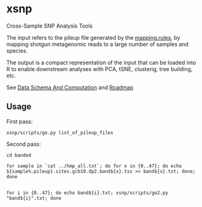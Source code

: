 # xsnp
Cross-Sample SNP Analysis Tools

The input refers to the pileup file generated by the [mapping.rules](https://github.com/czbiohub/sunbeam_gt-pro/blob/master/rules/mapping/mapping.rules), by mapping shotgun metagenomic reads to a large number of samples and species.   

The output is a compact representation of the input that can be loaded into R to enable downstream analyses with PCA, tSNE, clusterig, tree building, etc.

See [Data Schema And Computation](https://github.com/czbiohub/xsnp/wiki/Data-Schema-And-Computation) and [Roadmap](https://github.com/czbiohub/xsnp/wiki/Roadmap)

## Usage

First pass:

```
xsnp/scripts/go.py list_of_pileup_files
```

Second pass:
```
cd banded

for sample in `cat ../hmp_all.txt`; do for x in {0..47}; do echo ${sample%.pileup}.sites.gcb10.dp2.band${x}.tsv >> band${x}.txt; done; done


for i in {0..47}; do echo band${i}.txt; xsnp/scripts/go2.py "band${i}".txt; done
```
